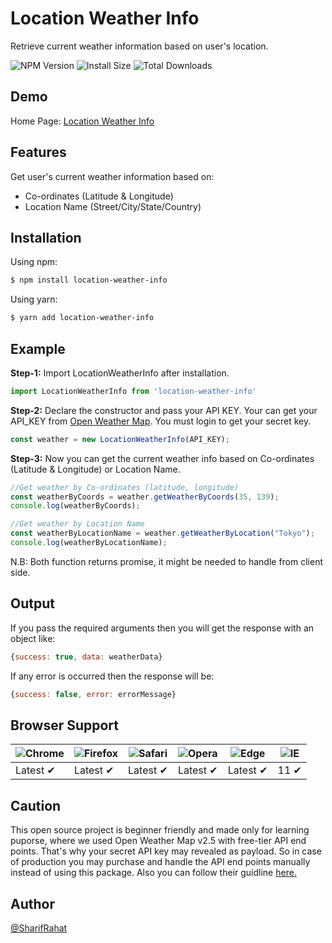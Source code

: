 
# Location Weather Info

Retrieve current weather information based on user's location.

![NPM Version](https://img.shields.io/npm/v/location-weather-info?label=NPM&style=flat-square)
![Install Size](https://img.shields.io/bundlephobia/minzip/location-weather-info?label=Install%20Size&style=flat-square)
![Total Downloads](https://img.shields.io/npm/dt/location-weather-info?color=%230b81c6&label=Total%20Downloads&style=flat-square)

## Demo
Home Page: [Location Weather Info](https://location-weather-info.vercel.app/)
## Features
Get user's current weather information based on:
- Co-ordinates (Latitude & Longitude)
- Location Name (Street/City/State/Country)
## Installation

Using npm:

```bash
$ npm install location-weather-info

```
Using yarn:

```bash
$ yarn add location-weather-info

```

## Example

**Step-1:** Import LocationWeatherInfo after installation.

```js
import LocationWeatherInfo from 'location-weather-info'
```

**Step-2:** Declare the constructor and pass your API KEY. Your can get your API_KEY from [Open Weather Map](https://home.openweathermap.org/api_keys). You must login to get your secret key.

```js
const weather = new LocationWeatherInfo(API_KEY);
```

**Step-3:** Now you can get the current weather info based on Co-ordinates (Latitude & Longitude) or Location Name.

```js
//Get weather by Co-ordinates (latitude, longitude)
const weatherByCoords = weather.getWeatherByCoords(35, 139);
console.log(weatherByCoords);

//Get weather by Location Name
const weatherByLocationName = weather.getWeatherByLocation("Tokyo");
console.log(weatherByLocationName);

```
N.B: Both function returns promise, it might be needed to handle from client side.
## Output
If you pass the required arguments then you will get the response with an object like:

```js
{success: true, data: weatherData}
```

If any error is occurred then the response will be:

```js
{success: false, error: errorMessage}
```
## Browser Support

![Chrome](https://raw.githubusercontent.com/alrra/browser-logos/main/src/chrome/chrome_48x48.png) | ![Firefox](https://raw.githubusercontent.com/alrra/browser-logos/main/src/firefox/firefox_48x48.png) | ![Safari](https://raw.githubusercontent.com/alrra/browser-logos/main/src/safari/safari_48x48.png) | ![Opera](https://raw.githubusercontent.com/alrra/browser-logos/main/src/opera/opera_48x48.png) | ![Edge](https://raw.githubusercontent.com/alrra/browser-logos/main/src/edge/edge_48x48.png) | ![IE](https://raw.githubusercontent.com/alrra/browser-logos/master/src/archive/internet-explorer_9-11/internet-explorer_9-11_48x48.png) |
--- | --- | --- | --- | --- | --- |
Latest ✔ | Latest ✔ | Latest ✔ | Latest ✔ | Latest ✔ | 11 ✔ |

## Caution
This open source project is beginner friendly and made only for learning puporse, where we used Open Weather Map v2.5 with free-tier API end points. That's why your secret API key may revealed as payload. So in case of production you may purchase and handle the API end points manually instead of using this package. Also you can follow their guidline [here.](https://home.openweathermap.org/api_keys)
## Author

[@SharifRahat](https://www.github.com/sharifmrahat)

